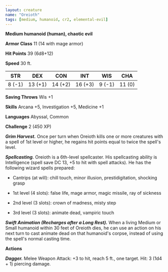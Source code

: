 ```yaml
---
layout: creature
name: "Oreioth"
tags: [medium, humanoid, cr2, elemental-evil]
---
```


**Medium humanoid (human), chaotic evil**

**Armor Class** 11 (14 with mage armor)

**Hit Points** 39 (6d8+12)

**Speed** 30 ft.

|   STR   |   DEX   |   CON   |   INT   |   WIS   |   CHA   |
|:-----:|:-----:|:-----:|:-----:|:-----:|:-----:|
| 8 (-1) | 13 (+1) | 14 (+2) | 16 (+3) | 9 (-1) | 11 (0) |

**Saving Throws** Wis +1

**Skills** Arcana +5, Investigation +5, Medicine +1

**Languages** Abyssal, Common

**Challenge** 2 (450 XP)

***Grim Harvest.*** Once per turn when Oreioth kills one or more creatures with a spell of 1st level or higher, he regains hit points equal to twice the spell's level.

***Spellcasting.*** Oreioth is a 6th-level spellcaster. His spellcasting ability is Intelligence (spell save DC 13, +5 to hit with spell attacks). He has the following wizard spells prepared:

* Cantrips (at will): chill touch, minor illusion, prestidigitation, shocking grasp

* 1st level (4 slots): false life, mage armor, magic missile, ray of sickness

* 2nd level (3 slots): crown of madness, misty step

* 3rd level (3 slots): animate dead, vampiric touch

***Swift Animation (Recharges after a Long Rest).*** When a living Medium or Small humanoid within 30 feet of Oreioth dies, he can use an action on his next turn to cast animate dead on that humanoid's corpse, instead of using the spell's normal casting time.

**Actions**

***Dagger.*** Melee Weapon Attack: +3 to hit, reach 5 ft., one target. Hit: 3 (1d4 + 1) piercing damage.

